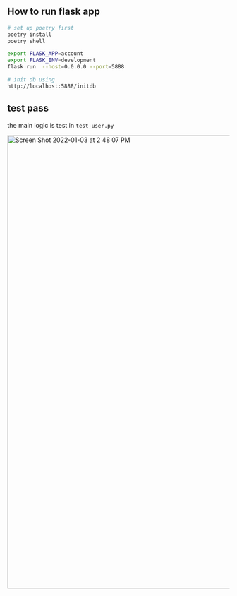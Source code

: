 
## How to run flask app

```sh
# set up poetry first 
poetry install
poetry shell

export FLASK_APP=account
export FLASK_ENV=development
flask run  --host=0.0.0.0 --port=5888

# init db using
http://localhost:5888/initdb
```

## test pass 

the main logic is test in `test_user.py`

<img width="1027" alt="Screen Shot 2022-01-03 at 2 48 07 PM" src="https://user-images.githubusercontent.com/666683/147905284-d95a8cc6-366b-4e05-b6cd-77fae5c4135e.png">




